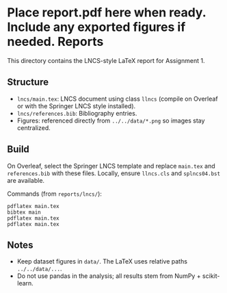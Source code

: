 Place report.pdf here when ready. Include any exported figures if needed.
Reports
=======

This directory contains the LNCS-style LaTeX report for Assignment 1.

Structure
---------
- `lncs/main.tex`: LNCS document using class `llncs` (compile on Overleaf or with the Springer LNCS style installed).
- `lncs/references.bib`: Bibliography entries.
- Figures: referenced directly from `../../data/*.png` so images stay centralized.

Build
-----
On Overleaf, select the Springer LNCS template and replace `main.tex` and `references.bib` with these files. Locally, ensure `llncs.cls` and `splncs04.bst` are available.

Commands (from `reports/lncs/`):

```
pdflatex main.tex
bibtex main
pdflatex main.tex
pdflatex main.tex
```

Notes
-----
- Keep dataset figures in `data/`. The LaTeX uses relative paths `../../data/...`.
- Do not use pandas in the analysis; all results stem from NumPy + scikit-learn.